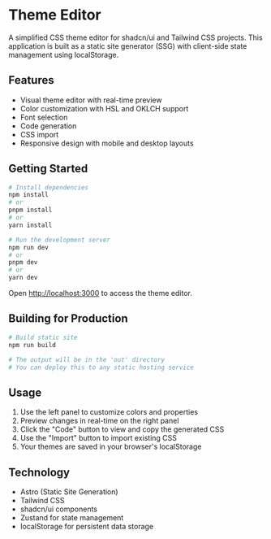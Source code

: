 # Theme Editor

A simplified CSS theme editor for shadcn/ui and Tailwind CSS projects. This application is built as a static site generator (SSG) with client-side state management using localStorage.

## Features

- Visual theme editor with real-time preview
- Color customization with HSL and OKLCH support
- Font selection
- Code generation
- CSS import
- Responsive design with mobile and desktop layouts

## Getting Started

```bash
# Install dependencies
npm install
# or
pnpm install
# or
yarn install

# Run the development server
npm run dev
# or
pnpm dev
# or
yarn dev
```

Open [http://localhost:3000](http://localhost:3000) to access the theme editor.

## Building for Production

```bash
# Build static site
npm run build

# The output will be in the 'out' directory
# You can deploy this to any static hosting service
```

## Usage

1. Use the left panel to customize colors and properties
2. Preview changes in real-time on the right panel
3. Click the "Code" button to view and copy the generated CSS
4. Use the "Import" button to import existing CSS
5. Your themes are saved in your browser's localStorage

## Technology

- Astro (Static Site Generation)
- Tailwind CSS
- shadcn/ui components
- Zustand for state management
- localStorage for persistent data storage

